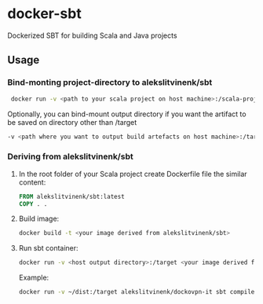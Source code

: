 # docker-sbt
Dockerized SBT for building Scala and Java projects

## Usage

### Bind-monting project-directory to alekslitvinenk/sbt
```bash
 docker run -v <path to your scala project on host machine>:/scala-project alekslitvinenk/sbt
```

Optionally, you can bind-mount output directory if you want the artifact to be saved on directory other than <project>/target
```bash
-v <path where you want to output build artefacts on host machine>:/target
```


### Deriving from alekslitvinenk/sbt
1. In the root folder of your Scala project create Dockerfile file the similar content:

    ```Dockerfile
    FROM alekslitvinenk/sbt:latest
    COPY . .
    ```

2. Build image:
    ```bash
    docker build -t <your image derived from alekslitvinenk/sbt>
    ```

3. Run sbt container:
    ```bash
    docker run -v <host output directory>:/target <your image derived from alekslitvinenk/sbt> sbt compile
    ```

    Example:
    ```bash
    docker run -v ~/dist:/target alekslitvinenk/dockovpn-it sbt compile
    ```
